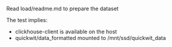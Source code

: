 Read load/readme.md to prepare the dataset

The test implies:
* clickhouse-client is available on the host
* quickwit/data_formatted mounted to /mnt/ssd/quickwit_data